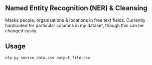
## Named Entity Recognition (NER) & Cleansing
Masks people, organisations & locations in free text fields. Currently hardcoded for particular columns in my dataset, though this can be changed easily.

## Usage
`nlp.py source_data.csv output_file.csv`
